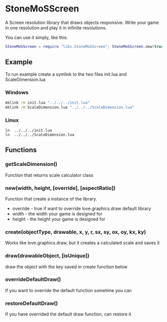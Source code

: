 # StoneMoSScreen

A Screen resolution library that draws objects responsive. Write your game in one resolution and play it in infinite resolutions.

You can use it simply, like this:

```lua
StoneMoSScreen = require "libs.StoneMoSScreen"; StoneMoSScreen.new(true, 800, 600)
```

## Example

To run example create a symlink to the two files init.lua and ScaleDimension.lua

### Windows

```cmd
mklink /H init.lua "../../../init.lua"
mklink /H ScaleDimension.lua "../../../ScaleDimension.lua"
```

### Linux

```shell
ln  ../../../init.lua
ln  ../../../ScaleDimension.lua
```

## Functions

### getScaleDimension()

Function that returns scale calculator class

### new(width, height, [override], [aspectRatio])

Function that create a instance of the library.
* override - true if want to override love.graphics.draw default library
* width - the width your game is designed for
* height - the height your game is designed for

### create(objectType, drawable, x, y, r, sx, sy, ox, oy, kx, ky)

Works like love.graphics.draw, but it creates a calculated scale and saves it

### draw(drawableObject, [isUnique])

draw the object with the key saved in create function below

### overrideDefaultDraw()

If you want to override the default function sometime you can

### restoreDefaultDraw()

If you have overrided the default draw function, can restore it
